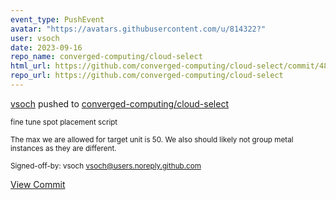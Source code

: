 ```yaml
---
event_type: PushEvent
avatar: "https://avatars.githubusercontent.com/u/814322?"
user: vsoch
date: 2023-09-16
repo_name: converged-computing/cloud-select
html_url: https://github.com/converged-computing/cloud-select/commit/4816a13ef229648ce31881432dff12be711409ba
repo_url: https://github.com/converged-computing/cloud-select
---
```


<a href='https://github.com/vsoch' target='_blank'>vsoch</a> pushed to <a href='https://github.com/converged-computing/cloud-select' target='_blank'>converged-computing/cloud-select</a>

<small>fine tune spot placement script

The max we are allowed for target unit is 50.
We also should likely not group metal instances
as they are different.

Signed-off-by: vsoch <vsoch@users.noreply.github.com></small>

<a href='https://github.com/converged-computing/cloud-select/commit/4816a13ef229648ce31881432dff12be711409ba' target='_blank'>View Commit</a>